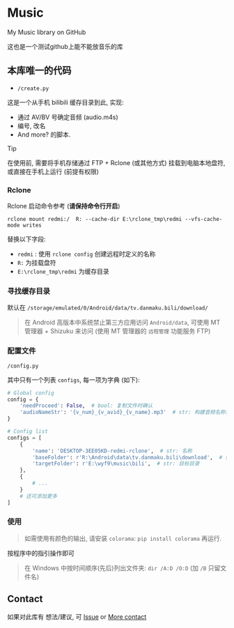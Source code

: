 # Music

My Music library on GitHub

这也是一个测试github上能不能放音乐的库

## 本库唯一的代码

- `/create.py`

这是一个从手机 bilibili 缓存目录到此, 实现:
- 通过 AV/BV 号确定音频 (audio.m4s)
- 编号, 改名
- And more?
的脚本.

> [!TIP]
> 在使用前, 需要将手机存储通过 FTP + Rclone (或其他方式) 挂载到电脑本地盘符, 或直接在手机上运行 (前提有权限)

### Rclone

Rclone 启动命令参考 (**请保持命令行开启**)
```shell
rclone mount redmi:/  R: --cache-dir E:\rclone_tmp\redmi --vfs-cache-mode writes
```

替换以下字段:
- `redmi` : 使用 `rclone config` 创建远程时定义的名称
- `R:` 为挂载盘符
- `E:\rclone_tmp\redmi` 为缓存目录

### 寻找缓存目录

默认在 `/storage/emulated/0/Android/data/tv.danmaku.bili/download/`

> 在 Android 高版本中系统禁止第三方应用访问 `Android/data`, 可使用 MT 管理器 + Shizuku 来访问 (使用 MT 管理器的 `远程管理` 功能服务 FTP)

### 配置文件

`/config.py`

其中只有一个列表 `configs`, 每一项为字典 (如下):

```py
# Global config
config = {
    'needProceed': False,  # bool: 复制文件时确认
    'audioNameStr': '{v_num}_{v_avid}_{v_name}.mp3'  # str: 构建音频名称使用 ({v_num}: 编号; {v_avid}: av 号; {v_name}: 名称)
}

# Config list
configs = [
    {
        'name': 'DESKTOP-3EE05KD-redmi-rclone',  # str: 名称
        'baseFolder': r'R:\Android\data\tv.danmaku.bili\download',  # str: 缓存目录
        'targetFolder': r'E:\wyf9\music\bili',  # str: 目标目录
    },
    {
        # ...
    }
    # 还可添加更多
]
```

### 使用

> 如需使用有颜色的输出, 请安装 `colorama`: `pip install colorama` 再运行.

按程序中的指引操作即可

> 在 Windows 中按时间顺序(先后)列出文件夹: `dir /A:D /O:D` (加 `/B` 只留文件名)

## Contact

如果对此库有 想法/建议, 可 [Issue](https://github.com/wyf9/music/issues/new) or [More contact](https://wyf9.top/#/contact)